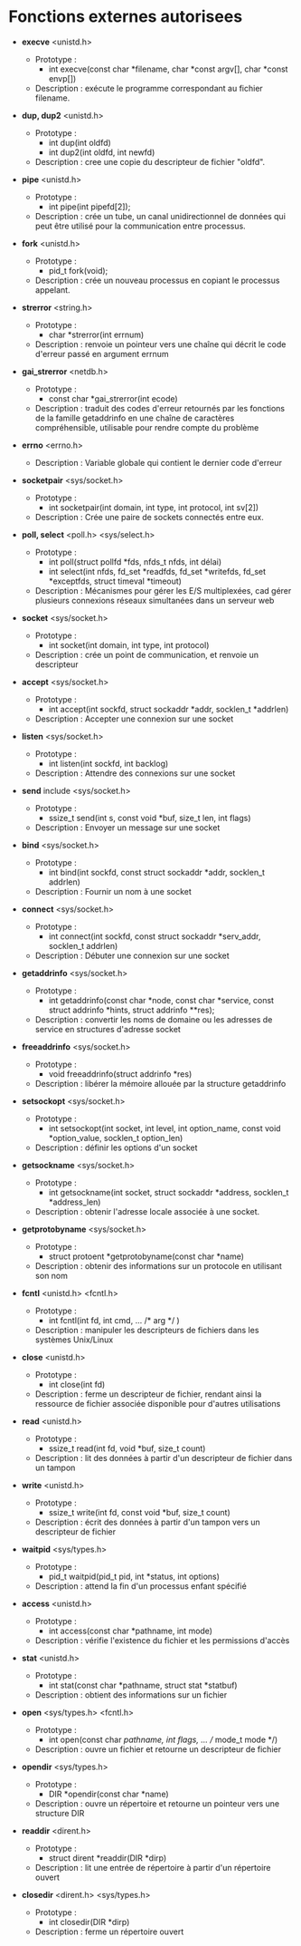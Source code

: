 # Fonctions externes autorisees

* **execve** <unistd.h>
	* Prototype :
		* int execve(const char *filename, char *const argv[], char *const envp[]) 
	* Description : exécute le programme correspondant au fichier filename.

* **dup, dup2** <unistd.h>
	* Prototype :
		* int dup(int oldfd)
		* int dup2(int oldfd, int newfd)
	* Description : cree une copie du descripteur de fichier "oldfd".

* **pipe** <unistd.h>
	* Prototype :
		* int pipe(int pipefd[2]);
	* Description : crée un tube, un canal unidirectionnel de données qui peut être utilisé pour la communication entre processus.

* **fork** <unistd.h>
	* Prototype :
		* pid_t fork(void);
	* Description : crée un nouveau processus en copiant le processus appelant.

* **strerror** <string.h>
	* Prototype :
		* char *strerror(int errnum)
	* Description : renvoie un pointeur vers une chaîne qui décrit le code d'erreur passé en argument errnum

* **gai_strerror** <netdb.h>
	* Prototype :
		* const char *gai_strerror(int ecode)
	* Description : traduit des codes d'erreur retournés par les fonctions de la famille getaddrinfo en une chaîne de caractères compréhensible, utilisable pour rendre compte du problème 

* **errno** <errno.h>
	* Description : Variable globale qui contient le dernier code d'erreur

* **socketpair** <sys/socket.h>
	* Prototype :
		*  int socketpair(int domain, int type, int protocol, int sv[2])
	* Description : Crée une paire de sockets connectés entre eux.

* **poll, select** <poll.h> <sys/select.h> 
	* Prototype :
		* int poll(struct pollfd *fds, nfds_t nfds, int délai)
		* int select(int nfds, fd_set *readfds, fd_set *writefds, fd_set *exceptfds, struct timeval *timeout)
	* Description : Mécanismes pour gérer les E/S multiplexées, cad gérer plusieurs connexions réseaux simultanées dans un serveur web

* **socket** <sys/socket.h>
	* Prototype :
		* int socket(int domain, int type, int protocol)
	* Description : crée un point de communication, et renvoie un descripteur

* **accept** <sys/socket.h>
	* Prototype :
		* int accept(int sockfd, struct sockaddr *addr, socklen_t *addrlen)
	* Description : Accepter une connexion sur une socket

* **listen** <sys/socket.h>
	* Prototype :
		* int listen(int sockfd, int backlog)
	* Description : Attendre des connexions sur une socket 

* **send** include <sys/socket.h>
	* Prototype :
		* ssize_t send(int s, const void *buf, size_t len, int flags)
	* Description : Envoyer un message sur une socket  

* **bind** <sys/socket.h>
	* Prototype :
		* int bind(int sockfd, const struct sockaddr *addr, socklen_t addrlen)
	* Description : Fournir un nom à une socket 

* **connect** <sys/socket.h>
	* Prototype :
		* int connect(int sockfd, const struct sockaddr *serv_addr, socklen_t addrlen)
	* Description : Débuter une connexion sur une socket 

* **getaddrinfo** <sys/socket.h>
	* Prototype :
		* int getaddrinfo(const char *node, const char *service, const struct addrinfo *hints, struct addrinfo **res);
	* Description : convertir les noms de domaine ou les adresses de service en structures d'adresse socket

* **freeaddrinfo** <sys/socket.h>
	* Prototype :
		* void freeaddrinfo(struct addrinfo *res)
	* Description : libérer la mémoire allouée par la structure getaddrinfo

* **setsockopt** <sys/socket.h>
	* Prototype :
		* int setsockopt(int socket, int level, int option_name, const void *option_value, socklen_t option_len)
	* Description : définir les options d'un socket

* **getsockname** <sys/socket.h>
	* Prototype :
		* int getsockname(int socket, struct sockaddr *address, socklen_t *address_len)
	* Description : obtenir l'adresse locale associée à une socket.

* **getprotobyname** <sys/socket.h>
	* Prototype :
		* struct protoent *getprotobyname(const char *name)
	* Description : obtenir des informations sur un protocole en utilisant son nom

* **fcntl** <unistd.h> <fcntl.h>
	* Prototype :
		* int fcntl(int fd, int cmd, ... /* arg */ )
	* Description : manipuler les descripteurs de fichiers dans les systèmes Unix/Linux

* **close** <unistd.h>
	* Prototype :
		* int close(int fd)
	* Description : ferme un descripteur de fichier, rendant ainsi la ressource de fichier associée disponible pour d'autres utilisations

* **read** <unistd.h>
	* Prototype :
		* ssize_t read(int fd, void *buf, size_t count)
	* Description : lit des données à partir d'un descripteur de fichier dans un tampon

* **write** <unistd.h>
	* Prototype :
		* ssize_t write(int fd, const void *buf, size_t count)
	* Description : écrit des données à partir d'un tampon vers un descripteur de fichier

* **waitpid** <sys/types.h>
	* Prototype :
		* pid_t waitpid(pid_t pid, int *status, int options)
	* Description : attend la fin d'un processus enfant spécifié


* **access** <unistd.h>
	* Prototype :
		* int access(const char *pathname, int mode)
	* Description : vérifie l'existence du fichier et les permissions d'accès

* **stat** <unistd.h>
	* Prototype :
		* int stat(const char *pathname, struct stat *statbuf)
	* Description : obtient des informations sur un fichier

* **open** <sys/types.h> <fcntl.h>
	* Prototype :
		* int open(const char *pathname, int flags, ... /* mode_t mode */)
	* Description : ouvre un fichier et retourne un descripteur de fichier

* **opendir** <sys/types.h>
	* Prototype :
		* DIR *opendir(const char *name)
	* Description :  ouvre un répertoire et retourne un pointeur vers une structure DIR

* **readdir** <dirent.h>
	* Prototype :
		* struct dirent *readdir(DIR *dirp)
	* Description : lit une entrée de répertoire à partir d'un répertoire ouvert

* **closedir** <dirent.h> <sys/types.h>
	* Prototype :
		* int closedir(DIR *dirp)
	* Description : ferme un répertoire ouvert